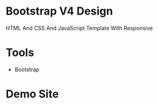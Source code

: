 # Bootstrap V4 Design

HTML And CSS And JavaScript Template With Responsive

# Tools

- Bootstrap

# Demo Site
